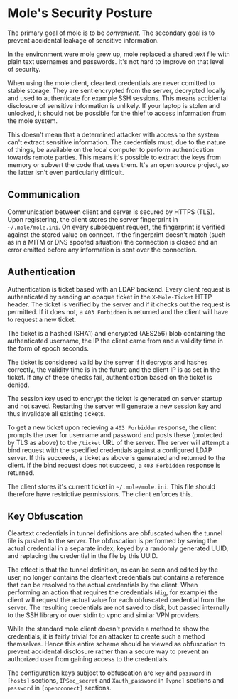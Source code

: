 Mole's Security Posture
=======================

The primary goal of mole is to be *convenient*. The secondary goal is to
prevent accidental leakage of sensitive information.

In the environment were mole grew up, mole replaced a shared text file
with plain text usernames and passwords. It's not hard to improve on
that level of security.

When using the mole client, cleartext credentials are never comitted to
stable storage. They are sent encrypted from the server, decrypted
locally and used to authenticate for example SSH sessions. This means
accidental disclosure of sensitive information is unlikely. If your
laptop is stolen and unlocked, it should not be possible for the thief
to access information from the mole system.

This doesn't mean that a determined attacker with access to the system
can't extract sensitive information. The credentials must, due to the
nature of things, be available on the local computer to perform
authentication towards remote parties. This means it's possible to
extract the keys from memory or subvert the code that uses them. It's an
open source project, so the latter isn't even particularly difficult.

Communication
-------------

Communication between client and server is secured by HTTPS (TLS). Upon
registering, the client stores the server fingerprint in
`~/.mole/mole.ini`. On every subsequent request, the fingerprint is
verified against the stored value on connect. If the fingerprint doesn't
match (such as in a MITM or DNS spoofed situation) the connection is
closed and an error emitted before any information is sent over the
connection.

Authentication
--------------

Authentication is ticket based with an LDAP backend. Every client
request is authenticated by sending an opaque ticket in the
`X-Mole-Ticket` HTTP header. The ticket is verified by the server and if
it checks out the request is permitted. If it does not, a `403
Forbidden` is returned and the client will have to request a new ticket.

The ticket is a hashed (SHA1) and encrypted (AES256) blob containing the
authenticated username, the IP the client came from and a validity time
in the form of epoch seconds.

The ticket is considered valid by the server if it decrypts and hashes
correctly, the validity time is in the future and the client IP is as
set in the ticket. If any of these checks fail, authentication based on
the ticket is denied.

The session key used to encrypt the ticket is generated on server
startup and not saved. Restarting the server will generate a new session
key and thus invalidate all existing tickets.

To get a new ticket upon recieving a `403 Forbidden` response, the client
prompts the user for username and password and posts these (protected by
TLS as above) to the `/ticket` URL of the server. The server will attempt
a bind request with the specified credentials against a configured LDAP
server. If this succeeds, a ticket as above is generated and returned to
the client. If the bind request does not succeed, a `403 Forbidden`
response is returned.

The client stores it's current ticket in `~/.mole/mole.ini`. This file
should therefore have restrictive permissions. The client enforces this.

Key Obfuscation
---------------

Cleartext credentials in tunnel definitions are obfuscated when the
tunnel file is pushed to the server. The obfuscation is performed by
saving the actual credential in a separate index, keyed by a randomly
generated UUID, and replacing the credential in the file by this UUID.

The effect is that the tunnel definition, as can be seen and edited by
the user, no longer contains the cleartext credentials but contains a
reference that can be resolved to the actual credentials by the client.
When performing an action that requires the credentials (`dig`, for
example) the client will request the actual value for each obfuscated
credential from the server. The resulting credentials are not saved to
disk, but passed internally to the SSH library or over stdin to vpnc and
similar VPN providers.

While the standard mole client doesn't provide a method to show the
credentials, it is fairly trivial for an attacker to create such a
method themselves. Hence this entire scheme should be viewed as
obfuscation to prevent accidental disclosure rather than a secure way to
prevent an authorized user from gaining access to the credentials.

The configuration keys subject to obfuscation are `key` and `password`
in `[hosts]` sections, `IPSec_secret` and `Xauth_password` in `[vpnc]`
sections and `password` in `[openconnect]` sections.


